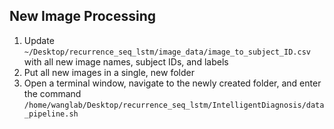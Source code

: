 ## New Image Processing
1. Update `~/Desktop/recurrence_seq_lstm/image_data/image_to_subject_ID.csv` with all new image names, subject IDs, and labels
2. Put all new images in a single, new folder
3. Open a terminal window, navigate to the newly created folder, and enter the command `/home/wanglab/Desktop/recurrence_seq_lstm/IntelligentDiagnosis/data_pipeline.sh`
